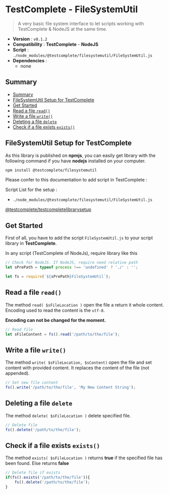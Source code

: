 # TestComplete - FileSystemUtil

> A very basic file system interface to let scripts working with TestComplete & NodeJS at the same time.

* **Version** : ``v0.1.2``
* **Compatibility** : **TestComplete** - **NodeJS**
* **Script** : ``./node_modules/@testcomplete/filesystemutil/FileSystemUtil.js``
* **Dependencies** :
    * none
  
  
## Summary

[](BeginSummary)
* [Summary](#summary)
* [FileSystemUtil Setup for TestComplete](#filesystemutil-setup-for-testcomplete)
* [Get Started](#get-started)
* [Read a file `read()`](#read-a-file-read)
* [Write a file `write()`](#write-a-file-write)
* [Deleting a file `delete`](#-deletinga-file-delete)
* [Check if a file exists `exists()`](#check-if-a-file-exists-exists)
[](EndSummary)



## FileSystemUtil Setup for TestComplete

As this library is published on **npmjs**,
you can easily get library with the following command
if you have **nodejs** installed on your computer.

````bash
npm install @testcomplete/filesystemutil
````

Please confer to this documentation to add script in TestComplete :

Script List for the setup :

* ``./node_modules/@testcomplete/filesystemutil/FileSystemUtil.js``

[@testcomplete/testcompletelibrarysetup](https://www.npmjs.com/package/@testcomplete/testcompletelibrarysetup)



## Get Started

First of all, you have to add the script ``FileSystemUtil.js`` to your
script library in **TestComplete**.

In any script (TestComplete of NodeJs), require library like this

````javascript
// Check for NodeJS. If NodeJS, require need relative path
let sPrePath = typeof process !== 'undefined' ? './' : '';

let fs = require(`${sPrePath}FileSystemUtil`);
````
    
    
    
## Read a file `read()`

The method ``read( $sFileLocation )`` open the file a return it whole content.
Encoding used to read the content is the ``utf-8``.

**Encoding can not be changed for the moment.**

````javascript
// Read file
let sFileContent = fs().read('/path/to/the/file');
````



## Write a file `write()`

The method ``write( $sFileLocation, $sContent)`` open the file and set content
with provided content. It replaces the content of the file (not appended).

````javascript
// Set new file content
fs().write('/path/to/the/file', 'My New Content String');
````



## Deleting a file `delete`

The method ``delete( $sFileLocation )`` delete specified file.

````javascript
// Delete file
fs().delete('/path/to/the/file');
````



## Check if a file exists `exists()`

The method ``exists( $sFileLocation )`` returns **true** if the specified file
has been found. Else returns **false**

````javascript
// Delete file if exists
if(fs().exists('/path/to/the/file')){
    fs().delete('/path/to/the/file');
}
````

